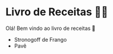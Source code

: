 # Livro de Receitas :man_cook:



Olá! Bem vindo ao livro de receitas :wave:

- Stronogoff de Frango
- Pavê
